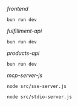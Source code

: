 _frontend_

```
bun run dev
```

_fulfillment-api_

```
bun run dev
```

_products-api_

```
bun run dev
```

_mcp-server-js_

```
node src/sse-server.js

node src/stdio-server.js
```

